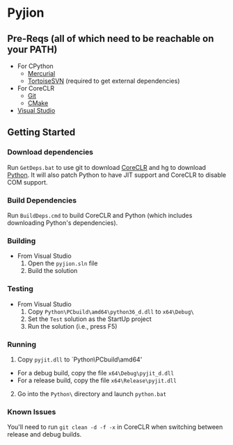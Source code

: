 # Pyjion

## Pre-Reqs (all of which need to be reachable on your PATH)
* For CPython
  * [Mercurial](https://mercurial.selenic.com/)
  * [TortoiseSVN](http://tortoisesvn.net/) (required to get external dependencies)
* For CoreCLR
  * [Git](http://www.git-scm.com/)
  * [CMake](http://www.cmake.org/)
* [Visual Studio](https://www.visualstudio.com/)

## Getting Started

### Download dependencies
Run `GetDeps.bat` to use git to download [CoreCLR](https://github.com/dotnet/coreclr) and hg to download [Python](https://hg.python.org/cpython).  It will also patch Python to have JIT support and CoreCLR to disable COM support.

### Build Dependencies
Run `BuildDeps.cmd` to build CoreCLR and Python (which includes downloading Python's dependencies).

### Building
* From Visual Studio
  1. Open the `pyjion.sln` file
  2. Build the solution

### Testing
* From Visual Studio
  1. Copy `Python\PCbuild\amd64\python36_d.dll` to `x64\Debug\`
  2. Set the `Test` solution as the StartUp project
  3. Run the solution (i.e., press F5)

### Running
1. Copy `pyjit.dll` to `Python\PCbuild\amd64\'
  - For a debug build, copy the file `x64\Debug\pyjit_d.dll`
  - For a release build, copy the file `x64\Release\pyjit.dll`
2. Go into the `Python\` directory and launch `python.bat`


### Known Issues
You'll need to run `git clean -d -f -x` in CoreCLR when switching between release and debug builds.
